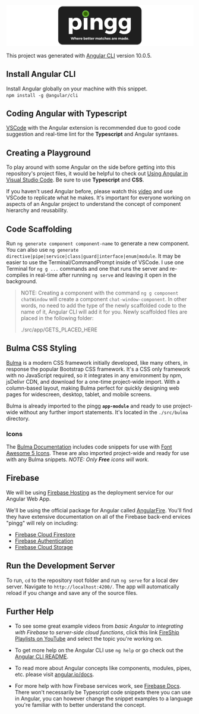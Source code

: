<img src="src/assets/images/pingg_logo_bg.png"
     alt="pingg"
     style="float: center;" />

This project was generated with [Angular CLI](https://github.com/angular/angular-cli) version 10.0.5.

## Install Angular CLI

Install Angular globally on your machine with this snippet.  
`npm install -g @angular/cli`

## Coding Angular with Typescript

[VSCode](https://code.visualstudio.com) with the Angular extension is recommended due to good code suggestion and real-time lint for the **Typescript** and Angular syntaxes.

## Creating a Playground

To play around with some Angular on the side before getting into this repository's project files, it would be helpful to check out [Using Angular in Visual Studio Code](https://code.visualstudio.com/docs/nodejs/angular-tutorial). Be sure to use **Typescript** and **CSS**.

If you haven't used Angular before, please watch this [video](https://www.youtube.com/watch?v=23o0evRtrFI) and use VSCode to replicate what he makes. It's important for everyone working on aspects of an Angular project to understand the concept of component hierarchy and reusability.

## Code Scaffolding

Run `ng generate component component-name` to generate a new component. You can also use `ng generate directive|pipe|service|class|guard|interface|enum|module`. It may be easier to use the Terminal/CommandPrompt inside of VSCode. I use one Terminal for `ng g ...` commands and one that runs the server and re-compiles in real-time after running `ng serve` and leaving it open in the background.

> NOTE: Creating a component with the command `ng g component chatWindow` will create a component `chat-window-component`. In other words, no need to add the type of the newly scaffolded code to the name of it, Angular CLI will add it for you. Newly scaffolded files are placed in the following folder: 
> 
> ./src/app/GETS_PLACED_HERE

## Bulma CSS Styling

[Bulma](https://bulma.io) is a modern CSS framework initially developed, like many others, in response the popular Bootstrap CSS framework. It's a CSS only framework with no JavaScript required, so it integrates in any environment by npm, jsDelivr CDN, and download for a one-time project-wide import. With a column-based layout, making Bulma perfect for quickly designing web pages for widescreen, desktop, tablet, and mobile screens.

Bulma is already imported to the pingg **`app-module`** and ready to use project-wide without any further import statements. It's located in the `./src/bulma` directory. 

### Icons

The [Bulma Documentation](https://bulma.io/documentation/) includes code snippets for use with [Font Awesome 5 Icons](https://fontawesome.com/icons?d=gallery). These are also imported project-wide and ready for use with any Bulma snippets. *NOTE: Only **Free** icons will work.*

## Firebase

We will be using [Firebase Hosting](https://firebase.google.com/docs/hosting) as the deployment service for our Angular Web App.

We'll be using the official package for Angular called [AngularFire](https://github.com/angular/angularfire). You'll find they have extensive documentation on all of the Firebase back-end ervices "pingg" will rely on including:

- [Firebase Cloud Firestore](https://firebase.google.com/docs/firestore)
- [Firebase Authentication](https://firebase.google.com/docs/auth)
- [Firebase Cloud Storage](https://firebase.google.com/docs/storage)


## Run the Development Server

To run, `cd` to the repository root folder and run `ng serve` for a local dev server. Navigate to `http://localhost:4200/`. The app will automatically reload if you change and save any of the source files.


## Further Help

- To see some great example videos from *basic Angular* to *integrating with Firebase* to *server-side cloud functions*, click this link [FireShip Playlists on YouTube](https://www.youtube.com/c/AngularFirebase/playlists) and select the topic you're working on.

- To get more help on the Angular CLI use `ng help` or go check out the [Angular CLI README](https://github.com/angular/angular-cli/blob/master/README.md).

- To read more about Angular concepts like components, modules, pipes, etc. please visit [angular.io/docs](https://angular.io/docs).

- For more help with how Firebase services work, see [Firebase Docs](https://firebase.google.com/docs/guides). There won't necessarily be Typescript code snippets there you can use in Angular, you can however change the snippet examples to a language you're familiar with to better understand the concept.


